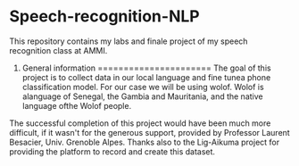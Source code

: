 # Speech-recognition-NLP
This repository contains my labs and finale project of my speech recognition class at AMMI.
1. General information
======================
The goal of this project is to collect data in our local language and fine tunea phone classification model.
For our case we will be using wolof.
Wolof is alanguage of Senegal,  the Gambia and Mauritania,  and the native language ofthe Wolof people.

The successful completion of this project would have been much more difficult, if it wasn't for the generous support, provided by Professor Laurent Besacier, Univ. Grenoble Alpes.
Thanks also to the Lig-Aikuma project for providing the platform to record and create this dataset.
